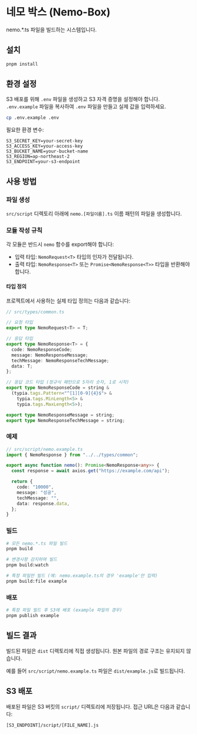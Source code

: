 # 네모 박스 (Nemo-Box)

nemo.\*.ts 파일을 빌드하는 시스템입니다.

## 설치

```bash
pnpm install
```

## 환경 설정

S3 배포를 위해 `.env` 파일을 생성하고 S3 자격 증명을 설정해야 합니다.
`.env.example` 파일을 복사하여 `.env` 파일을 만들고 실제 값을 입력하세요.

```bash
cp .env.example .env
```

필요한 환경 변수:

```
S3_SECRET_KEY=your-secret-key
S3_ACCESS_KEY=your-access-key
S3_BUCKET_NAME=your-bucket-name
S3_REGION=ap-northeast-2
S3_ENDPOINT=your-s3-endpoint
```

## 사용 방법

### 파일 생성

`src/script` 디렉토리 아래에 `nemo.[파일이름].ts` 이름 패턴의 파일을 생성합니다.

### 모듈 작성 규칙

각 모듈은 반드시 `nemo` 함수를 export해야 합니다:

- 입력 타입: `NemoRequest<T>` 타입의 인자가 전달됩니다.
- 출력 타입: `NemoResponse<T>` 또는 `Promise<NemoResponse<T>>` 타입을 반환해야 합니다.

#### 타입 정의

프로젝트에서 사용하는 실제 타입 정의는 다음과 같습니다:

```typescript
// src/types/common.ts

// 요청 타입
export type NemoRequest<T> = T;

// 응답 타입
export type NemoResponse<T> = {
  code: NemoResponseCode;
  message: NemoResponseMessage;
  techMessage: NemoResponseTechMessage;
  data: T;
};

// 응답 코드 타입 (정규식 패턴으로 5자리 숫자, 1로 시작)
export type NemoResponseCode = string &
  (typia.tags.Pattern<"^[1][0-9]{4}$"> &
    typia.tags.MinLength<5> &
    typia.tags.MaxLength<5>);

export type NemoResponseMessage = string;
export type NemoResponseTechMessage = string;
```

### 예제

```typescript
// src/script/nemo.example.ts
import { NemoResponse } from "../../types/common";

export async function nemo(): Promise<NemoResponse<any>> {
  const response = await axios.get("https://example.com/api");

  return {
    code: "10000",
    message: "성공",
    techMessage: "",
    data: response.data,
  };
}
```

### 빌드

```bash
# 모든 nemo.*.ts 파일 빌드
pnpm build

# 변경사항 감지하며 빌드
pnpm build:watch

# 특정 파일만 빌드 (예: nemo.example.ts의 경우 'example'만 입력)
pnpm build:file example
```

### 배포

```bash
# 특정 파일 빌드 후 S3에 배포 (example 파일의 경우)
pnpm publish example
```

## 빌드 결과

빌드된 파일은 `dist` 디렉토리에 직접 생성됩니다. 원본 파일의 경로 구조는 유지되지 않습니다.

예를 들어 `src/script/nemo.example.ts` 파일은 `dist/example.js`로 빌드됩니다.

## S3 배포

배포된 파일은 S3 버킷의 `script/` 디렉토리에 저장됩니다.
접근 URL은 다음과 같습니다:

```
[S3_ENDPOINT]/script/[FILE_NAME].js
```
